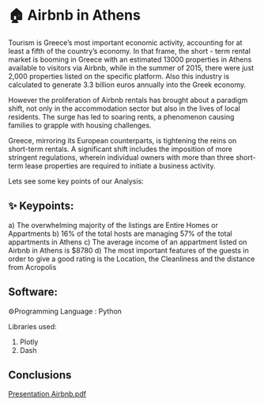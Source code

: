 # 🏠 Airbnb in Athens

Tourism is Greece’s most important economic activity, accounting for at least a fifth of the country’s economy. In that frame, the short - term rental market is booming in Greece with an estimated 13000 properties in Athens available to visitors via Airbnb, while in the summer of 2015, there were just 2,000 properties listed on the specific platform. Also this industry is calculated to generate 3.3 billion euros annually into the Greek economy.

However the proliferation of Airbnb rentals has brought about a paradigm shift, not only in the accommodation sector but also in the lives of local residents. The surge has led to soaring rents, a phenomenon causing families to grapple with housing challenges.

Greece, mirroring its European counterparts, is tightening the reins on short-term rentals. A significant shift includes the imposition of more stringent regulations, wherein individual owners with more than three short-term lease properties are required to initiate a business activity.

Lets see some key points of our Analysis:


## ✨ Keypoints:
a) The overwhelming majority of the listings are Entire Homes or Appartments
b) 16% of the total hosts are managing 57% of the total appartments in Athens
c) The average income of an appartment listed on Airbnb in Athens is $8780
d) The most important features of the guests in order to give a good rating is the Location, the Cleanliness and the distance from Acropolis

## Software:

⚙️Programming Language : Python

Libraries used:

1) Plotly
2) Dash

## Conclusions
[Presentation Airbnb.pdf](https://github.com/giannpan/Airbnb/files/14379162/Presentation.Airbnb.pdf)











